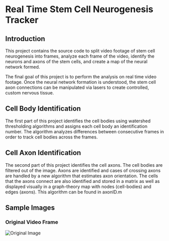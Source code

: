 # Real Time Stem Cell Neurogenesis Tracker
## Introduction
This project contains the source code to split video footage of stem cell neurogenesis into frames, analyze each frame of the video, identify the neurons and axons of the stem cells, and create a map of the neural network formed. 

The final goal of this project is to perform the analysis on real time video footage. Once the neural network formation is understood, the stem cell axon connections can be manipulated via lasers to create controlled, custom nervous tissue. 

## Cell Body Identification
The first part of this project identifies the cell bodies using watershed thresholding algorithms and assigns each cell body an identification number. The algorithm analyzes differences between consecutive frames in order to track cell bodies across the frames. 

## Cell Axon Identification
The second part of this project identifies the cell axons. The cell bodies are filtered out of the image. Axons are identified and cases of crossing axons are handled by a new algorithm that estimates axon orientation. The cells that the axons connect are also identified and stored in a matrix as well as displayed visually in a graph-theory map with nodes (cell-bodies) and edges (axons). This algorithm can be found in axonID.m

## Sample Images


### Original Video Frame
![Original Image](Neurogenesis/iNGNFluoresced.png)



